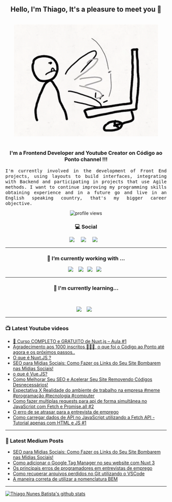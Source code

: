 <h2 align="center">Hello, I'm Thiago, It's a pleasure to meet you 👋</h2>
<p align="center">
<br><img src="https://github.com/thiagonunesbatista/thiagonunesbatista/blob/main/assets/tenor-pc-banging.gif" width="450px"><br><br>
</p>

<h3  align="center">I'm a Frontend Developer and Youtube Creator on Código ao Ponto channel  !!!</h3>

<p align="justify">
<samp>
  I'm currently involved in the development of Front End projects, using layouts to build interfaces, integrating with Backend and participating in projects that use Agile methods. I want to continue improving my programming skills obtaining experience and in a future go  and live in an English speaking country, that's my bigger career objective.<br>

</p>

<p align='center'>
    <img src="https://gpvc.arturio.dev/thiagonunesbatista" alt="profile views">
</p>

<h3  align='center'>💻 Social</h3>

<p align='center'>
  <a href="https://www.youtube.com/channel/UC4CxuzVpVnJfFD1gVjIgyJg"><img src="https://img.shields.io/badge/YouTube-FF0000?style=for-the-badge&logo=youtube&logoColor=white" /></a>&nbsp;&nbsp;&nbsp;&nbsp;
  <a href="https://thiagonunesbatista.medium.com/"><img src="https://img.shields.io/badge/medium-%231DA1F2.svg?&style=for-the-badge&logo=medium&logoColor=white" /></a>&nbsp;&nbsp;&nbsp;&nbsp;
<a href="https://www.linkedin.com/in/thiagonunesbatista"><img src="https://img.shields.io/badge/linkedin-%230077B5.svg?&style=for-the-badge&logo=linkedin&logoColor=white" /></a>&nbsp;&nbsp;&nbsp;&nbsp;
</p>

<hr>
<h3 align='center'>🔭  I’m currently working with ...</h4>

<p align='center'>
    <img  src="https://img.shields.io/badge/React-20232A?style=for-the-badge&logo=react&logoColor=61DAFB" />&nbsp;&nbsp;&nbsp;
   <img src="https://img.shields.io/badge/JavaScript-323330?style=for-the-badge&logo=javascript&logoColor=F7DF1E" />&nbsp;&nbsp;
  <img src="https://img.shields.io/badge/html5%20-%23e34f26.svg?&style=for-the-badge&logo=html5&logoColor=white" />&nbsp;&nbsp;
  <img src="https://img.shields.io/badge/css3%20-%231572B6.svg?&style=for-the-badge&logo=css3&logoColor=white" />&nbsp;&nbsp;
</p>
<hr>

<h3 align='center'> 🌱  I'm currently learning...</h4>
<br>
<p align='center'>
  <img  src="https://img.shields.io/badge/Node%20-%23339933.svg?&style=for-the-badge&logo=node.js&logoColor=white" />&nbsp;&nbsp;&nbsp;
  <img  src="https://img.shields.io/badge/TypeScript-007ACC?style=for-the-badge&logo=typescript&logoColor=white" />&nbsp;&nbsp;&nbsp;
</p>

<hr>

<h3>📺 Latest Youtube videos</h3>

<!-- YOUTUBE:START -->
- [🚀 Curso COMPLETO e GRATUITO de Nuxt.js – Aula #1](https://www.youtube.com/watch?v=agKNTNvgF10)
- [Agradecimento aos 1000 inscritos 🙋🏻‍♂️, o que foi o Código ao Ponto até agora e os próximos passos..](https://www.youtube.com/watch?v=mL250SL1pfE)
- [O que é Nuxt.JS ?](https://www.youtube.com/watch?v=6qG4uWc6RYs)
- [SEO para Mídias Sociais: Como Fazer os Links do Seu Site Bombarem nas Mídias Sociais!](https://www.youtube.com/watch?v=dLgvTA-34Zo)
- [o que é Vue.JS?](https://www.youtube.com/watch?v=9Po33-byKws)
- [Como Melhorar Seu SEO e Acelerar Seu Site Removendo Códigos Desnecessários!](https://www.youtube.com/watch?v=i1-K5YKgQMc)
- [Expectativa X Realidade do ambiente de trabalho na empresa  #meme #programação #tecnologia #computer](https://www.youtube.com/watch?v=LgOcFFEJKng)
- [Como fazer multiplas requests para api de forma simultânea no JavaScript com Fetch e Promise.all #2](https://www.youtube.com/watch?v=opnmHtANxPs)
- [O erro de se atrasar para a entrevista de emprego](https://www.youtube.com/watch?v=vo1tp9U_BcA)
- [Como carregar dados de API no JavaScript utilizando a Fetch API - Tutorial apenas com HTML e JS #1](https://www.youtube.com/watch?v=78lFNv4USoU)
<!-- YOUTUBE:END -->

<hr>

<h3>📝 Latest Medium Posts</h3>

<!-- BLOG-POST-LIST:START -->
- [SEO para Mídias Sociais: Como Fazer os Links do Seu Site Bombarem nas Mídias Sociais!](https://dev.to/codigoaoponto/seo-para-midias-sociais-como-fazer-os-links-do-seu-site-bombarem-nas-midias-sociais-20c5)
- [Como adicionar o Google Tag Manager no seu website com Nuxt 3](https://dev.to/codigoaoponto/como-adicionar-o-google-tag-manager-no-seu-website-com-nuxt-3-pp7)
- [Os principais erros de programadores em entrevistas de emprego](https://dev.to/codigoaoponto/os-principais-erros-de-programadores-em-entrevistas-de-emprego-1ae9)
- [Como recuperar arquivos perdidos no Git utilizando o VSCode](https://dev.to/codigoaoponto/como-recuperar-arquivos-perdidos-no-git-utilizando-o-vscode-2ec3)
- [A maneira correta de utilizar a nomenclatura BEM](https://dev.to/codigoaoponto/a-maneira-correta-de-utilizar-a-nomenclatura-bem-40l6)
<!-- BLOG-POST-LIST:END -->

<hr>

[![Thiago Nunes Batista's github stats](https://github-readme-stats.vercel.app/api/top-langs/?username=thiagonunesbatista&layout=compact)](https://github.com/thiagonunesbatista)
